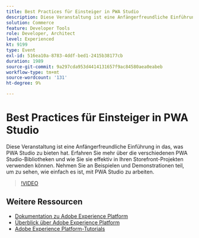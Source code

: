 ```yaml
---
title: Best Practices für Einsteiger in PWA Studio
description: Diese Veranstaltung ist eine Anfängerfreundliche Einführung in das, was PWA Studio zu bieten hat. Erfahren Sie mehr über die verschiedenen PWA Studio-Bibliotheken und wie Sie sie effektiv in Ihren Storefront-Projekten verwenden können. Nehmen Sie an Beispielen und Demonstrationen teil, um zu sehen, wie einfach es ist, mit PWA Studio zu arbeiten.
solution: Commerce
feature: Developer Tools
role: Developer, Architect
level: Experienced
kt: 9199
type: Event
exl-id: 516ea10a-8783-4ddf-bed1-2415b38177cb
duration: 1989
source-git-commit: 9a297cda953d4414131657f9ac84580aea0eabeb
workflow-type: tm+mt
source-wordcount: '131'
ht-degree: 9%

---
```


# Best Practices für Einsteiger in PWA Studio

Diese Veranstaltung ist eine Anfängerfreundliche Einführung in das, was PWA Studio zu bieten hat.
Erfahren Sie mehr über die verschiedenen PWA Studio-Bibliotheken und wie Sie sie effektiv in Ihren Storefront-Projekten verwenden können.
Nehmen Sie an Beispielen und Demonstrationen teil, um zu sehen, wie einfach es ist, mit PWA Studio zu arbeiten.

>[!VIDEO](https://video.tv.adobe.com/v/337764/?quality=12&learn=on&hidetitle=true)

## Weitere Ressourcen

- [Dokumentation zu Adobe Experience Platform](https://experienceleague.adobe.com/docs/experience-platform.html?lang=de)
- [Überblick über Adobe Experience Platform](https://experienceleague.adobe.com/docs/experience-platform/landing/home.html?lang=de)
- [Adobe Experience Platform-Tutorials](https://experienceleague.adobe.com/docs/platform-learn/tutorials/overview.html?lang=de)
